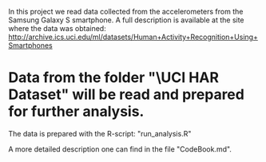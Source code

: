In this project we read data collected from the accelerometers from the Samsung Galaxy S smartphone.
A full description is available at the site where the data was obtained:
http://archive.ics.uci.edu/ml/datasets/Human+Activity+Recognition+Using+Smartphones

Data from the folder "\UCI HAR Dataset" will be read and prepared for further analysis.
=============================================================
The data is prepared with the R-script:
"run_analysis.R"

A more detailed description one can find in the file "CodeBook.md".